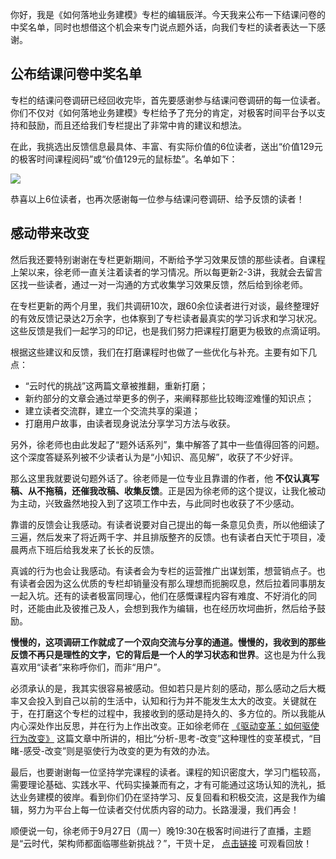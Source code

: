 你好，我是《如何落地业务建模》专栏的编辑辰洋。今天我来公布一下结课问卷的中奖名单，同时也想借这个机会来专门说点题外话，向我们专栏的读者表达一下感谢。

## 公布结课问卷中奖名单

专栏的结课问卷调研已经回收完毕，首先要感谢参与结课问卷调研的每一位读者。你们不仅对《如何落地业务建模》专栏给予了充分的肯定，对极客时间平台予以支持和鼓励，而且还给我们专栏提出了非常中肯的建议和想法。

在此，我挑选出反馈信息最具体、丰富、有实际价值的6位读者，送出“价值129元的极客时间课程阅码”或“价值129元的鼠标垫”。名单如下：

![](https://static001.geekbang.org/resource/image/ef/a1/efa00367aca687c646623b07673035a1.png?wh=1872x1068)

恭喜以上6位读者，也再次感谢每一位参与结课问卷调研、给予反馈的读者！

## 感动带来改变

然后我还要特别谢谢在专栏更新期间，不断给予学习效果反馈的那些读者。自课程上架以来，徐老师一直关注着读者的学习情况。所以每更新2-3讲，我就会去留言区找一些读者，通过一对一沟通的方式收集学习效果反馈，然后给到徐老师。

在专栏更新的两个月里，我们共调研10次，跟60余位读者进行对谈，最终整理好的有效反馈记录达2万余字，也体察到了专栏读者最真实的学习诉求和学习状况。这些反馈是我们一起学习的印记，也是我们努力把课程打磨更为极致的点滴证明。

根据这些建议和反馈，我们在打磨课程时也做了一些优化与补充。主要有如下几点：

- “云时代的挑战”这两篇文章被推翻，重新打磨；
- 新约部分的文章会通过举更多的例子，来阐释那些比较晦涩难懂的知识点；
- 建立读者交流群，建立一个交流共享的渠道；
- 打磨用户故事，由读者现身说法分享学习方法与收获。

另外，徐老师也由此发起了“题外话系列”，集中解答了其中一些值得回答的问题。这个深度答疑系列被不少读者认为是“小知识、高见解”，收获了不少好评。

那么这里我就要说句题外话了。徐老师是一位专业且靠谱的作者，他 **不仅认真写稿、从不拖稿，还催我改稿、收集反馈**。正是因为徐老师的这个提议，让我化被动为主动，兴致盎然地投入到了这项工作中去，与此同时也收获了不少感动。

靠谱的反馈会让我感动。有读者说要对自己提出的每一条意见负责，所以他细读了三遍，然后发来了将近两千字、并且排版整齐的反馈。也有读者白天忙于项目，凌晨两点下班后给我发来了长长的反馈。

真诚的行为也会让我感动。有读者会为专栏的运营推广出谋划策，想营销点子。也有读者会因为这么优质的专栏却销量没有那么理想而扼腕叹息，然后拉着同事朋友一起入坑。还有的读者极富同理心，他们在感慨课程内容有难度、不好消化的同时，还能由此及彼推己及人，会想到我作为编辑，也在经历坎坷曲折，然后给予鼓励。

**慢慢的，这项调研工作就成了一个双向交流与分享的通道。慢慢的，我收到的那些反馈不再只是理性的文字，它的背后是一个人的学习状态和世界**。这也是为什么我喜欢用“读者”来称呼你们，而非“用户”。

必须承认的是，我其实很容易被感动。但如若只是片刻的感动，那么感动之后大概率又会投入到自己以前的生活中，认知和行为并不能发生太大的改变。关键就在于，在打磨这个专栏的过程中，我接收到的感动是持久的、多方位的。所以我能从内心深处作出反思，并在行为上作出改变。正如徐老师在 [《驱动变革：如何驱使行为改变》](https://mp.weixin.qq.com/s/QjogY1ljSiSKIbw0trxGhA) 这篇文章中所讲的，相比“分析-思考-改变”这种理性的变革模式，“目睹-感受-改变”则是驱使行为改变的更为有效的办法。

最后，也要谢谢每一位坚持学完课程的读者。课程的知识密度大，学习门槛较高，需要理论基础、实践水平、代码实操兼而有之，才有可能通过这场认知的洗礼，抵达业务建模的彼岸。看到你们仍在坚持学习、反复回看和积极交流，这是我作为编辑，努力为平台上每一位读者交付优质内容的动力。长路漫漫，我们再会！

顺便说一句，徐老师于9月27日（周一）晚19:30在极客时间进行了直播，主题是“云时代，架构师都面临哪些新挑战？”，干货十足， [点击链接](https://www.bilibili.com/video/BV1Uq4y1P7nj?spm_id_from=333.999.0.0) 可观看回放！